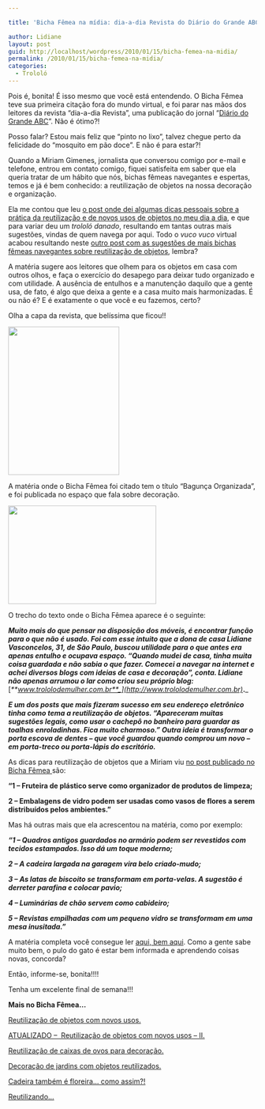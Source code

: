 ```yaml
---

title: 'Bicha Fêmea na mídia: dia-a-dia Revista do Diário do Grande ABC'

author: Lidiane
layout: post
guid: http://localhost/wordpress/2010/01/15/bicha-femea-na-midia/
permalink: /2010/01/15/bicha-femea-na-midia/
categories:
  - Trololó
---
```

Pois é, bonita! É isso mesmo que você está entendendo. O Bicha Fêmea teve sua primeira citação fora do mundo virtual, e foi parar nas mãos dos leitores da revista “dia-a-dia Revista”, uma publicação do jornal “<a href="http://www.dgabc.com.br/?from=www.diaadiarevista.com.br" target="_blank">Diário do Grande ABC</a>”. Não é ótimo?!

Posso falar? Estou mais feliz que “pinto no lixo”, talvez chegue perto da felicidade do “mosquito em pão doce”. E não é para estar?!

Quando a Miriam Gimenes, jornalista que conversou comigo por e-mail e telefone, entrou em contato comigo, fiquei satisfeita em saber que ela queria tratar de um hábito que nós, bichas fêmeas navegantes e espertas, temos e já é bem conhecido: a reutilização de objetos na nossa decoração e organização.<!--more-->

Ela me contou que leu <a href="http://www.trololodemulher.com.br/2009/10/06/reutilizacao-de-objetos-com-novos-usos/" target="_self">o post onde dei algumas dicas pessoais sobre a prática da reutilização e de novos usos de objetos no meu dia a dia</a>, e que para variar deu um _trololó danado_, resultando em tantas outras mais sugestões, vindas de quem navega por aqui. Todo o _vuco vuco_ virtual acabou resultando neste <a href="http://www.trololodemulher.com.br/2009/10/07/reutilizao-de-objetos-com-novos-usos-ii/" target="_self">outro post com as sugestões de mais bichas fêmeas navegantes sobre reutilização de objetos</a>, lembra?

A matéria sugere aos leitores que olhem para os objetos em casa com outros olhos, e faça o exercício do desapego para deixar tudo organizado e com utilidade. A ausência de entulhos e a manutenção daquilo que a gente usa, de fato, é algo que deixa a gente e a casa muito mais harmonizadas. É ou não é? E é exatamente o que você e eu fazemos, certo?

Olha a capa da revista, que belíssima que ficou!!

[<img class="aligncenter size-medium wp-image-4077" title="Capa" src="http://www.trololodemulher.com.br/blog/wp-content/uploads/2010/01/Capa-225x300.jpg" alt="" width="225" height="300" />](http://www.trololodemulher.com.br/blog/wp-content/uploads/2010/01/Capa.jpg)

A matéria onde o Bicha Fêmea foi citado tem o título “Bagunça Organizada”, e foi publicada no espaço que fala sobre decoração.

[<img class="aligncenter size-medium wp-image-4078" title="Materia" src="http://www.trololodemulher.com.br/blog/wp-content/uploads/2010/01/Materia-300x199.jpg" alt="" width="300" height="199" />](http://www.trololodemulher.com.br/blog/wp-content/uploads/2010/01/Materia.jpg)

O trecho do texto onde o Bicha Fêmea aparece é o seguinte:

_**Muito mais do que pensar na disposição dos móveis, é encontrar função para o que não é usado. Foi com esse intuito que a dona de casa Lidiane Vasconcelos, 31, de São Paulo, buscou utilidade para o que antes era apenas entulho e ocupava espaço. “Quando mudei de casa, tinha muita coisa guardada e não sabia o que fazer. Comecei a navegar na internet e achei diversos blogs com ideias de casa e decoração”, conta. Lidiane não apenas arrumou o lar como criou seu próprio blog:**_ [_**www.trololodemulher.com.br**_](http://www.trololodemulher.com.br)_**.**_

_**E um dos posts que mais fizeram sucesso em seu endereço eletrônico tinha como tema a reutilização de objetos. “Apareceram muitas sugestões legais, como usar o cachepô no banheiro para guardar as toalhas enroladinhas. Fica muito charmoso.” Outra ideia é transformar o porta escova de dentes – que você guardou quando comprou um novo – em porta-treco ou porta-lápis do escritório.**_

As dicas para reutilização de objetos que a Miriam viu <a href="http://www.trololodemulher.com.br/2009/10/06/reutilizacao-de-objetos-com-novos-usos/" target="_self">no post publicado no Bicha Fêmea </a>são:

**&#8220;1 &#8211; Fruteira de plástico serve como organizador de produtos de limpeza;**

**2 &#8211; Embalagens de vidro podem ser usadas como vasos de flores a serem distribuídos pelos ambientes.&#8221;**

Mas há outras mais que ela acrescentou na matéria, como por exemplo:

**_&#8220;1 &#8211; Quadros antigos guardados no armário podem ser revestidos com tecidos estampados. Isso dá um toque moderno;_**

**_2 &#8211; A cadeira largada na garagem vira belo criado-mudo;_**

**_3 &#8211; As latas de biscoito se transformam em porta-velas. A sugestão é derreter parafina e colocar pavio;_**

**_4 &#8211; Luminárias de chão servem como cabideiro;_**

**_5 &#8211; Revistas empilhadas com um pequeno vidro se transformam em uma mesa inusitada.&#8221;_**

A matéria completa você consegue ler <a href="http://www.diaadiarevista.com.br/News/12/1658/bagunca-organizada.aspx" target="_blank">aqui, bem aqui</a>. Como a gente sabe muito bem, o pulo do gato é estar bem informada e aprendendo coisas novas, concorda?

Então, informe-se, bonita!!!!

Tenha um excelente final de semana!!!

**Mais no Bicha Fêmea…**

<a href="http://www.trololodemulher.com.br/2009/10/06/reutilizacao-de-objetos-com-novos-usos/" target="_self">Reutilização de objetos com novos usos.</a>

<a href="http://www.trololodemulher.com.br/2009/10/07/reutilizao-de-objetos-com-novos-usos-ii/" target="_self">ATUALIZADO &#8211;  Reutilização de objetos com novos usos &#8211; II.</a>

<a href="http://www.trololodemulher.com.br/2010/01/04/reutilizao-de-caixas-de-ovos-para-decorao/" target="_self">Reutilização de caixas de ovos para decoração.</a>

<a href="http://www.trololodemulher.com.br/2009/10/29/decoracao-de-jardins-com-objetos-reutilizados/" target="_self">Decoração de jardins com objetos reutilizados.</a>

<a href="http://www.trololodemulher.com.br/2009/02/23/cadeira-tambm-floreira-como-assim/" target="_self">Cadeira também é floreira&#8230; como assim?!</a>

<a href="http://www.trololodemulher.com.br/2009/01/28/reutilizando/" target="_self">Reutilizando&#8230;</a>